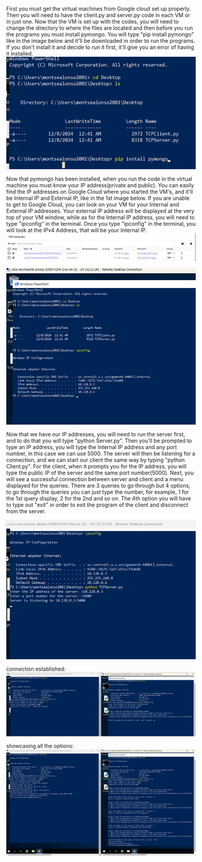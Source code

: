 First you must get the virtual machines from Google cloud set up properly. Then you will need to have the client.py and server.py code in each VM or in just one. Now that the VM is set up with the codes, you will need to change the directory to where the files are located and then before you run the programs you must install pymongo. You will type "pip install pymongo" like in the image below and it'll be downloaded in order to run the programs.  If you don't install it and decide to run it first, it'll give you an error of having it installed.
![alt text](image.png)

Now that pymongo has been installed, when you run the code in the virtual machine you must know your IP address(private and public). You can easily find the IP addresses on Google Cloud where you started the VM's, and it'll be Internal IP and External IP, like in the 1st image below. If you are unable to get to Google Cloud, you can look on your VM for your Internal and External IP addresses. Your external IP address will be displayed at the very top of your VM window, while as for the Internal IP address, you will need to type "ipconfig" in the terminal. Once you type "ipconfig" in the terminal, you will look at the IPv4 Address, that will be your Internal IP.
![alt text](image-1.png)

![alt text](image-2.png)



Now that we have our IP addresses, you will need to run the server first, and to do that you will type "python Server.py". Then you'll be prompted to type an IP address, you will type the Internal IP address and any port number, in this case we can use 5000. The server will then be listening for a connection, and we can start our client the same way by typing "python Client.py". For the client, when it prompts you for the IP address, you will type the public IP of the server and the same port number(5000). Next, you will see a successful connection between server and client and a menu displayed for the queries. There are 3 queries to go through but 4 options, to go through the queries you can just type the number, for example, 1 for the 1st query display, 2 for the 2nd and so on. The 4th option you will have to type out "exit" in order to exit the program of the client and disconnect from the server.

![alt text](image-3.png)

connection established:
![alt text](image-4.png)

showcasing all the options:
![alt text](image-5.png)